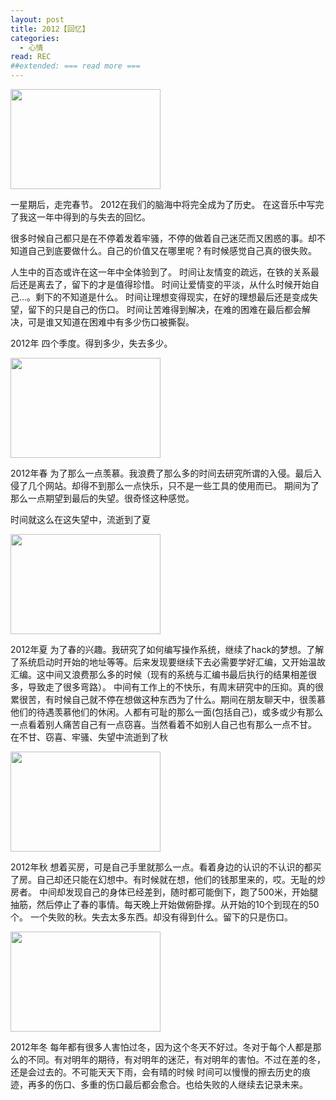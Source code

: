 ```yaml
---
layout: post
title: 2012【回忆】
categories:
  - 心情
read: REC
##extended: === read more ===
---
```

<div class="figure box right no_margin_top"><img src="/moonblog/images/img/2013-02-14-first-blog.jpg" width="240" height="160"></div>
  
一星期后，走完春节。
2012在我们的脑海中将完全成为了历史。
在这音乐中写完了我这一年中得到的与失去的回忆。

很多时候自己都只是在不停着发着牢骚，不停的做着自己迷茫而又困惑的事。却不知道自己到底要做什么。自己的价值又在哪里呢？有时候感觉自己真的很失败。

人生中的百态或许在这一年中全体验到了。
时间让友情变的疏远，在铁的关系最后还是离去了，留下的才是值得珍惜。
时间让爱情变的平淡，从什么时候开始自己...。剩下的不知道是什么。
时间让理想变得现实，在好的理想最后还是变成失望，留下的只是自己的伤口。
时间让苦难得到解决，在难的困难在最后都会解决，可是谁又知道在困难中有多少伤口被撕裂。



 
2012年 四个季度。得到多少，失去多少。

<div class="figure box right "><img src="/moonblog/images/img/2013-02-14-first-blog.jpg" width="240" height="160"></div>

2012年春
为了那么一点羡慕。我浪费了那么多的时间去研究所谓的入侵。最后入侵了几个网站。却得不到那么一点快乐，只不是一些工具的使用而已。
期间为了那么一点期望到最后的失望。很奇怪这种感觉。

时间就这么在这失望中，流逝到了夏

<div class="figure box right "><img src="/moonblog/images/img/2013-02-14-first-blog.jpg" width="240" height="160"></div>

2012年夏
为了春的兴趣。我研究了如何编写操作系统，继续了hack的梦想。了解了系统启动时开始的地址等等。后来发现要继续下去必需要学好汇编，又开始温故汇编。这中间又浪费那么多的时候（现有的系统与汇编书最后执行的结果相差很多，导致走了很多弯路）。
中间有工作上的不快乐，有周末研究中的压抑。真的很累很苦，有时候自己就不停在想做这种东西为了什么。期间在朋友聊天中，很羡慕他们的待遇羡慕他们的休闲。人都有可耻的那么一面(包括自己)，或多或少有那么一点看着别人痛苦自己有一点窃喜。当然看着不如别人自己也有那么一点不甘。
在不甘、窃喜、牢骚、失望中流逝到了秋

<div class="figure box right "><img src="/moonblog/images/img/2013-02-14-first-blog.jpg" width="240" height="160"></div>

2012年秋
想着买房，可是自己手里就那么一点。看着身边的认识的不认识的都买了房。自己却还只能在幻想中。有时候就在想，他们的钱那里来的，哎。无耻的炒房者。
中间却发现自己的身体已经差到，随时都可能倒下，跑了500米，开始腿抽筋，然后停止了春的事情。每天晚上开始做俯卧撑。从开始的10个到现在的50个。
一个失败的秋。失去太多东西。却没有得到什么。留下的只是伤口。

<div class="figure box right "><img src="/moonblog/images/img/2013-02-14-first-blog.jpg" width="240" height="160"></div>

2012年冬
每年都有很多人害怕过冬，因为这个冬天不好过。冬对于每个人都是那么的不同。有对明年的期待，有对明年的迷茫，有对明年的害怕。不过在差的冬，还是会过去的。不可能天天下雨，会有晴的时候
时间可以慢慢的擦去历史的痕迹，再多的伤口、多重的伤口最后都会愈合。也给失败的人继续去记录未来。

